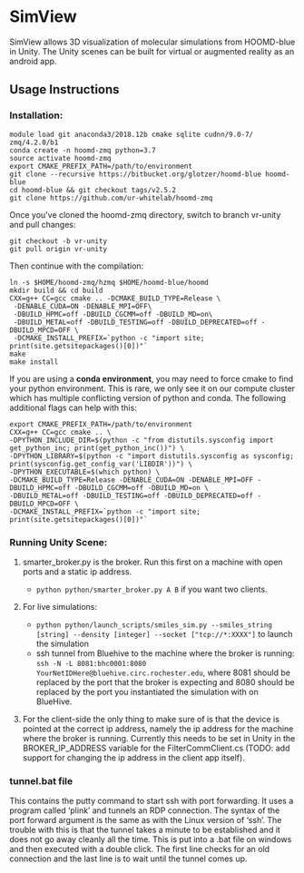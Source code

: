 # SimView 

SimView allows 3D visualization of molecular simulations from HOOMD-blue in Unity. The Unity scenes can be built for virtual or augmented reality as an android app.

## Usage Instructions ##

### Installation: ###
``` 
module load git anaconda3/2018.12b cmake sqlite cudnn/9.0-7/ zmq/4.2.0/b1
conda create -n hoomd-zmq python=3.7
source activate hoomd-zmq
export CMAKE_PREFIX_PATH=/path/to/environment
git clone --recursive https://bitbucket.org/glotzer/hoomd-blue hoomd-blue
cd hoomd-blue && git checkout tags/v2.5.2
git clone https://github.com/ur-whitelab/hoomd-zmq
```
Once you've cloned the hoomd-zmq directory, switch to branch vr-unity and pull changes:
```
git checkout -b vr-unity
git pull origin vr-unity
```
Then continue with the compilation:
```
ln -s $HOME/hoomd-zmq/hzmq $HOME/hoomd-blue/hoomd
mkdir build && cd build
CXX=g++ CC=gcc cmake .. -DCMAKE_BUILD_TYPE=Release \
 -DENABLE_CUDA=ON -DENABLE_MPI=OFF\
 -DBUILD_HPMC=off -DBUILD_CGCMM=off -DBUILD_MD=on\
 -DBUILD_METAL=off -DBUILD_TESTING=off -DBUILD_DEPRECATED=off -DBUILD_MPCD=OFF \
 -DCMAKE_INSTALL_PREFIX=`python -c "import site; print(site.getsitepackages()[0])"`
make
make install
```
If you are using a **conda environment**, you may need to force cmake to find your python environment. This is rare, we only see it on our compute cluster which has multiple conflicting version of python and conda. The following additional flags can help with this:
```
export CMAKE_PREFIX_PATH=/path/to/environment
CXX=g++ CC=gcc cmake .. \
-DPYTHON_INCLUDE_DIR=$(python -c "from distutils.sysconfig import get_python_inc; print(get_python_inc())") \
-DPYTHON_LIBRARY=$(python -c "import distutils.sysconfig as sysconfig; print(sysconfig.get_config_var('LIBDIR'))") \
-DPYTHON_EXECUTABLE=$(which python) \
-DCMAKE_BUILD_TYPE=Release -DENABLE_CUDA=ON -DENABLE_MPI=OFF -DBUILD_HPMC=off -DBUILD_CGCMM=off -DBUILD_MD=on \
-DBUILD_METAL=off -DBUILD_TESTING=off -DBUILD_DEPRECATED=off -DBUILD_MPCD=OFF \
-DCMAKE_INSTALL_PREFIX=`python -c "import site; print(site.getsitepackages()[0])"`
```

### Running Unity Scene: ###

1. smarter_broker.py is the broker. Run this first on a machine with open ports and a static ip address.
	* `python python/smarter_broker.py A B` if you want two clients.
2. For live simulations:
	* `python python/launch_scripts/smiles_sim.py --smiles_string [string] --density [integer] --socket ["tcp://*:XXXX"]` to launch the simulation
	* ssh tunnel from Bluehive to the machine where the broker is running: `ssh -N -L 8081:bhc0001:8080 YourNetIDHere@bluehive.circ.rochester.edu`, where 8081 should be replaced by the port that the broker is expecting and 8080 should be replaced by the port you instantiated the simulation with on BlueHive.

3. For the client-side the only thing to make sure of is that the device is pointed at the correct ip address, namely the ip address for the machine where the broker is running. Currently this needs to be set in Unity in the BROKER_IP_ADDRESS variable for the FilterCommClient.cs (TODO: add support for changing the ip address in the client app itself).


### tunnel.bat file
This contains the putty command to start ssh with port forwarding. It uses a program called ‘plink’ and tunnels an RDP connection. The syntax of the port forward argument is the same as with the Linux version of ‘ssh’. The trouble with this is that the tunnel takes a minute to be established and it does not go away cleanly all the time. This is put into a .bat file on windows and then executed with a double click. The first line checks for an old connection and the last line is to wait until the tunnel comes up.